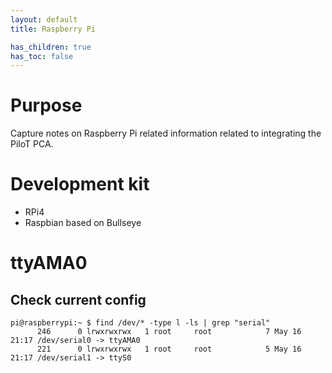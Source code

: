 ```yaml
---
layout: default
title: Raspberry Pi

has_children: true
has_toc: false
---
```


# Purpose

Capture notes on Raspberry Pi related information related to integrating the PiloT PCA.

# Development kit
* RPi4
* Raspbian based on Bullseye

# ttyAMA0

## Check current config
```
pi@raspberrypi:~ $ find /dev/* -type l -ls | grep "serial"
      246      0 lrwxrwxrwx   1 root     root            7 May 16 21:17 /dev/serial0 -> ttyAMA0
      221      0 lrwxrwxrwx   1 root     root            5 May 16 21:17 /dev/serial1 -> ttyS0
```
